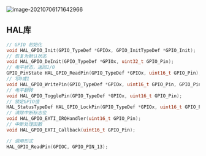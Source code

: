 <!-- 
title: 04-GPIO工作模式
sort: 
--> 

![image-20210706171642966](https://gitee.com/nmdfzf404/Image-hosting/raw/master/2021/20210706171643.png)

## HAL库

```c
// GPIO 初始化
void HAL_GPIO_Init(GPIO_TypeDef *GPIOx, GPIO_InitTypeDef *GPIO_Init);
// 恢复为默认状态
void HAL_GPIO_DeInit(GPIO_TypeDef *GPIOx, uint32_t GPIO_Pin);
// 电平状态，返回1/0
GPIO_PinState HAL_GPIO_ReadPin(GPIO_TypeDef *GPIOx, uint16_t GPIO_Pin);
// 写0或1
void HAL_GPIO_WritePin(GPIO_TypeDef *GPIOx, uint16_t GPIO_Pin, GPIO_PinState PinState);
// 电平翻转
void HAL_GPIO_TogglePin(GPIO_TypeDef *GPIOx, uint16_t GPIO_Pin);
// 锁定GPIO值
HAL_StatusTypeDef HAL_GPIO_LockPin(GPIO_TypeDef *GPIOx, uint16_t GPIO_Pin);
// 清除中断标志位
void HAL_GPIO_EXTI_IRQHandler(uint16_t GPIO_Pin);
// 中断处理函数
void HAL_GPIO_EXTI_Callback(uint16_t GPIO_Pin);

// 调用形式
HAL_GPIO_ReadPin(GPIOC, GPIO_PIN_13);
```


